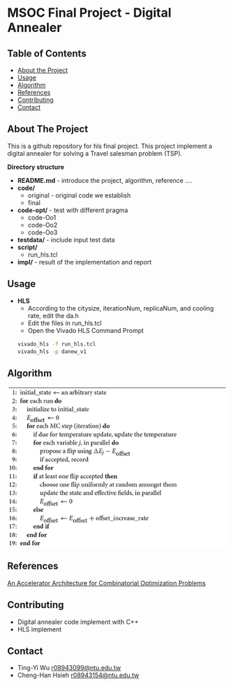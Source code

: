 # MSOC Final Project - Digital Annealer

<!-- TABLE OF CONTENTS -->
## Table of Contents

* [About the Project](#about-the-project)
* [Usage](#usage)
* [Algorithm](#algorithm)
* [References](#references)
* [Contributing](#contributing)
* [Contact](#contact)


<!-- ABOUT THE PROJECT -->
## About The Project
This is a  github repository for hls final project. This project implement a digital annealer for solving a Travel salesman problem (TSP).

**Directory structure**
* **README.md** - introduce the project, algorithm, reference ....
* **code/**
  * original - original code we establish 
  * final
* **code-opt/** - test with different pragma
  * code-Oo1
  * code-Oo2
  * code-Oo3
* **testdata/** - include input test data
* **script/** 
  * run_hls.tcl  
* **impl/** - result of the implementation and report
      

<!-- USAGE EXAMPLES -->
## Usage
* **HLS**
  * According to the citysize, iterationNum, replicaNum, and cooling rate, edit the da.h 
  * Edit the files in run_hls.tcl
  * Open the Vivado HLS Command Prompt
  ```sh
  vivado_hls -f run_hls.tcl
  vivado_hls -p danew_v1
  ```

<!-- Algorithm -->
## Algorithm
![strash](./alogrithm.png)
<!-- References -->
## References
[An Accelerator Architecture for Combinatorial Optimization Problems](https://pdfs.semanticscholar.org/fd79/4c47edf63576c08dee95e901017c2b6d8f49.pdf)

<!-- CONTRIBUTING -->
## Contributing
- Digital annealer code implement with C++
- HLS implement
<!-- CONTACT -->
## Contact
- Ting-Yi Wu       r08943099@ntu.edu.tw
- Cheng-Han Hsieh  r08943154@ntu.edu.tw 



